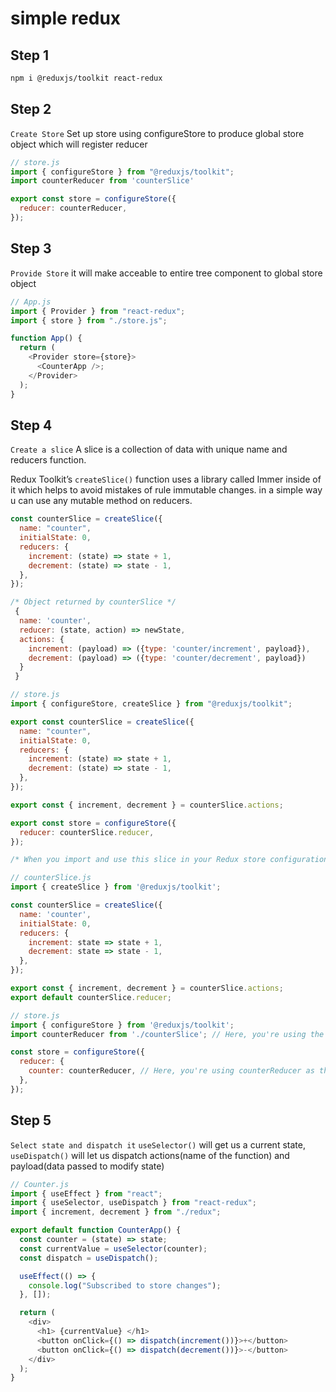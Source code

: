 # simple redux

## Step 1

```bash
npm i @reduxjs/toolkit react-redux
```

## Step 2

`Create Store`
Set up store using configureStore to produce global store object which will register reducer

```js
// store.js
import { configureStore } from "@reduxjs/toolkit";
import counterReducer from 'counterSlice'

export const store = configureStore({
  reducer: counterReducer,
});
```

## Step 3

`Provide Store`
it will make acceable to entire tree component to global store object

```js
// App.js
import { Provider } from "react-redux";
import { store } from "./store.js";

function App() {
  return (
    <Provider store={store}>
      <CounterApp />;
    </Provider>
  );
}
```

## Step 4

`Create a slice`
A slice is a collection of data with unique name and reducers function.

Redux Toolkit’s `createSlice()` function uses a library called Immer inside of it which helps to avoid mistakes of rule immutable changes. in a simple way u can use any mutable method on reducers.

```js
const counterSlice = createSlice({
  name: "counter",
  initialState: 0,
  reducers: {
    increment: (state) => state + 1,
    decrement: (state) => state - 1,
  },
});

/* Object returned by counterSlice */
 {
  name: 'counter',
  reducer: (state, action) => newState,
  actions: {
    increment: (payload) => ({type: 'counter/increment', payload}),
    decrement: (payload) => ({type: 'counter/decrement', payload})
  }
 }

```

```js
// store.js
import { configureStore, createSlice } from "@reduxjs/toolkit";

export const counterSlice = createSlice({
  name: "counter",
  initialState: 0,
  reducers: {
    increment: (state) => state + 1,
    decrement: (state) => state - 1,
  },
});

export const { increment, decrement } = counterSlice.actions;

export const store = configureStore({
  reducer: counterSlice.reducer,
});

/* When you import and use this slice in your Redux store configuration, you should name the imported reducer function as counterReducer to match the variable name you're using in the configureStore function: */

// counterSlice.js
import { createSlice } from '@reduxjs/toolkit';

const counterSlice = createSlice({
  name: 'counter',
  initialState: 0,
  reducers: {
    increment: state => state + 1,
    decrement: state => state - 1,
  },
});

export const { increment, decrement } = counterSlice.actions;
export default counterSlice.reducer; 

// store.js
import { configureStore } from '@reduxjs/toolkit';
import counterReducer from './counterSlice'; // Here, you're using the reducer function from the counterSlice

const store = configureStore({
  reducer: {
    counter: counterReducer, // Here, you're using counterReducer as the reducer for the "counter" slice
  },
});
```

## Step 5

`Select state and dispatch it`
`useSelector()` will get us a current state, `useDispatch()` will let us dispatch actions(name of the function) and payload(data passed to modify state)

```js
// Counter.js
import { useEffect } from "react";
import { useSelector, useDispatch } from "react-redux";
import { increment, decrement } from "./redux";

export default function CounterApp() {
  const counter = (state) => state;
  const currentValue = useSelector(counter);
  const dispatch = useDispatch();

  useEffect(() => {
    console.log("Subscribed to store changes");
  }, []);

  return (
    <div>
      <h1> {currentValue} </h1>
      <button onClick={() => dispatch(increment())}>+</button>
      <button onClick={() => dispatch(decrement())}>-</button>
    </div>
  );
}
```
